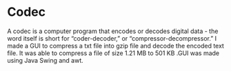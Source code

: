 # Codec
A codec is a computer program that encodes or decodes digital data - the word itself is short for “coder-decoder,” or “compressor-decompressor.”
I made a GUI  to compress a txt file into gzip file and decode the encoded text file. 
It was able to compress a file of size 1.21 MB to 501 KB .GUI was made using Java Swing and awt.
